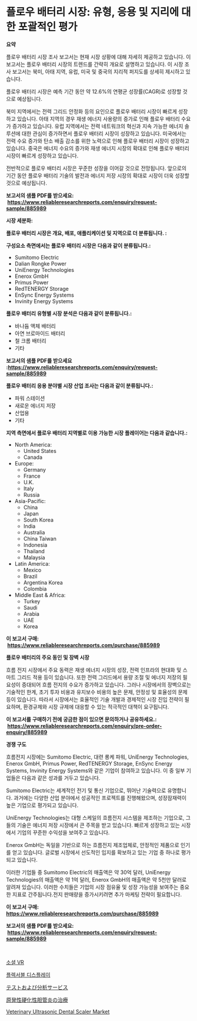 <p><h1>플로우 배터리 시장: 유형, 응용 및 지리에 대한 포괄적인 평가</h1></p><p><strong>요약</strong></p>
<p><p>플로우 배터리 시장 조사 보고서는 현재 시장 상황에 대해 자세히 제공하고 있습니다. 이 보고서는 플로우 배터리 시장의 트렌드를 간략히 개요로 설명하고 있습니다. 이 시장 조사 보고서는 북미, 아태 지역, 유럽, 미국 및 중국의 지리적 퍼지도를 상세히 제시하고 있습니다. </p><p>플로우 배터리 시장은 예측 기간 동안 약 12.6%의 연평균 성장률(CAGR)로 성장할 것으로 예상됩니다. </p><p>북미 지역에서는 전력 그리드 안정화 등의 요인으로 플로우 배터리 시장이 빠르게 성장하고 있습니다. 아태 지역의 경우 재생 에너지 사용량의 증가로 인해 플로우 배터리 수요가 증가하고 있습니다. 유럽 지역에서는 전력 네트워크의 혁신과 지속 가능한 에너지 솔루션에 대한 관심이 증가하면서 플로우 배터리 시장이 성장하고 있습니다. 미국에서는 전력 수요 증가와 탄소 배출 감소를 위한 노력으로 인해 플로우 배터리 시장이 성장하고 있습니다. 중국은 에너지 수요의 증가와 재생 에너지 시장의 확대로 인해 플로우 배터리 시장이 빠르게 성장하고 있습니다. </p><p>전반적으로 플로우 배터리 시장은 꾸준한 성장을 이어갈 것으로 전망됩니다. 앞으로의 기간 동안 플로우 배터리 기술의 발전과 에너지 저장 시장의 확대로 시장이 더욱 성장할 것으로 예상됩니다.</p></p>
<p><strong>보고서의 샘플 PDF를 받으세요: &nbsp;<a href="https://www.reliableresearchreports.com/enquiry/request-sample/885989">https://www.reliableresearchreports.com/enquiry/request-sample/885989</a></strong></p>
<p><strong>시장 세분화:</strong></p>
<p><strong> 플로우 배터리 시장은 개요, 배포, 애플리케이션 및 지역으로 더 분류됩니다. :</strong></p>
<p><strong>구성요소 측면에서는 플로우 배터리 시장은 다음과 같이 분류됩니다.:</strong></p>
<p><ul><li>Sumitomo Electric</li><li>Dalian Rongke Power</li><li>UniEnergy Technologies</li><li>Enerox GmbH</li><li>Primus Power</li><li>RedTENERGY Storage</li><li>EnSync Energy Systems</li><li>Invinity Energy Systems</li></ul></p>
<p><strong> 플로우 배터리 유형별 시장 분석은 다음과 같이 분류됩니다.:</strong></p>
<p><ul><li>바나듐 액체 배터리</li><li>아연 브로마이드 배터리</li><li>철 크롬 배터리</li><li>기타</li></ul></p>
<p><strong>보고서의 샘플 PDF를 받으세요 :<a href="https://www.reliableresearchreports.com/enquiry/request-sample/885989">https://www.reliableresearchreports.com/enquiry/request-sample/885989</a></strong></p>
<p><strong> 플로우 배터리 응용 분야별 시장 산업 조사는 다음과 같이 분류됩니다.:</strong></p>
<p><ul><li>파워 스테이션</li><li>새로운 에너지 저장</li><li>산업용</li><li>기타</li></ul></p>
<p><strong>지역 측면에서 플로우 배터리 지역별로 이용 가능한 시장 플레이어는 다음과 같습니다.:</strong></p>
<p><ul>
    <li>
        North America:
        <ul>
            <li>United States</li>
            <li>Canada</li>
        </ul>
    </li>
    <li>
        Europe:
        <ul>
            <li>Germany</li>
            <li>France</li>
            <li>U.K.</li>
            <li>Italy</li>
            <li>Russia</li>
        </ul>
    </li>
    <li>
        Asia-Pacific:
        <ul>
            <li>China</li>
            <li>Japan</li>
            <li>South Korea</li>
            <li>India</li>
            <li>Australia</li>
            <li>China Taiwan</li>
            <li>Indonesia</li>
            <li>Thailand</li>
            <li>Malaysia</li>
        </ul>
    </li>
    <li>
        Latin America:
        <ul>
            <li>Mexico</li>
            <li>Brazil</li>
            <li>Argentina Korea</li>
            <li>Colombia</li>
        </ul>
    </li>
    <li>
        Middle East & Africa:
        <ul>
            <li>Turkey</li>
            <li>Saudi</li>
            <li>Arabia</li>
            <li>UAE</li>
            <li>Korea</li>
        </ul>
    </li>
    </ul></p>
<p><strong>이 보고서 구매: &nbsp;<a href="https://www.reliableresearchreports.com/purchase/885989">https://www.reliableresearchreports.com/purchase/885989</a></strong></p>
<p><strong>플로우 배터리의 주요 동인 및 장벽 시장</strong></p>
<p><p>흐름 전지 시장에서 주요 동력은 재생 에너지 시장의 성장, 전력 인프라의 현대화 및 스마트 그리드 적용 등이 있습니다. 또한 전력 그리드에서 용량 조절 및 에너지 저장의 필요성이 증대되어 흐름 전지의 수요가 증가하고 있습니다. 그러나 시장에서의 장벽으로는 기술적인 한계, 초기 투자 비용과 유지보수 비용의 높은 문제, 안정성 및 효율성의 문제 등이 있습니다. 따라서 시장에서는 효율적인 기술 개발과 경제적인 시장 진입 전략이 필요하며, 환경규제와 시장 규제에 대응할 수 있는 적극적인 대책이 요구됩니다.</p></p>
<p><strong>이 보고서를 구매하기 전에 궁금한 점이 있으면 문의하거나 공유하세요.: &nbsp;<a href="https://www.reliableresearchreports.com/enquiry/pre-order-enquiry/885989">https://www.reliableresearchreports.com/enquiry/pre-order-enquiry/885989</a></strong></p>
<p><strong>경쟁 구도</strong></p>
<p><p>흐름전지 시장에는 Sumitomo Electric, 대련 롱케 파워, UniEnergy Technologies, Enerox GmbH, Primus Power, RedTENERGY Storage, EnSync Energy Systems, Invinity Energy Systems와 같은 기업이 참여하고 있습니다. 이 중 일부 기업들은 다음과 같은 성과를 거두고 있습니다.</p><p>Sumitomo Electric는 세계적인 전기 및 통신 기업으로, 뛰어난 기술력으로 유명합니다. 과거에는 다양한 산업 분야에서 성공적인 프로젝트를 진행해왔으며, 성장잠재력이 높은 기업으로 평가되고 있습니다.</p><p>UniEnergy Technologies는 대형 스케일의 흐름전지 시스템을 제조하는 기업으로, 그들의 기술은 에너지 저장 시장에서 큰 주목을 받고 있습니다. 빠르게 성장하고 있는 시장에서 기업의 꾸준한 수익성을 보여주고 있습니다.</p><p>Enerox GmbH는 독일을 기반으로 하는 흐름전지 제조업체로, 안정적인 제품으로 인기를 얻고 있습니다. 글로벌 시장에서 선도적인 입지를 확보하고 있는 기업 중 하나로 평가되고 있습니다.</p><p>이러한 기업들 중 Sumitomo Electric의 매출액은 약 30억 달러, UniEnergy Technologies의 매출액은 약 1억 달러, Enerox GmbH의 매출액은 약 5천만 달러로 알려져 있습니다. 이러한 수치들은 기업의 시장 점유율 및 성장 가능성을 보여주는 중요한 지표로 간주됩니다.전지 판매량을 증가시키려면 추가 마케팅 전략이 필요합니다.</p></p>
<p><strong>이 보고서 구매: &nbsp; <a href="https://www.reliableresearchreports.com/purchase/885989">https://www.reliableresearchreports.com/purchase/885989</a></strong></p>
<p><strong>보고서의 샘플 PDF를 받으세요: &nbsp;<a href="https://www.reliableresearchreports.com/enquiry/request-sample/885989">https://www.reliableresearchreports.com/enquiry/request-sample/885989</a></strong><strong></strong></p>
<p>&nbsp;</p>
<p><p><a href="https://medium.com/@hzoldrz75165644/%EC%86%8C%EC%85%9C-vr-%EC%8B%9C%EC%9E%A5-%EA%B2%BD%EC%9F%81-%EB%B6%84%EC%84%9D-%EC%8B%9C%EC%9E%A5-%EB%8F%99%ED%96%A5-%EB%B0%8F-2031%EB%85%84%EA%B9%8C%EC%A7%80%EC%9D%98-%EC%98%88%EC%B8%A1-f07e102c6f5e">소셜 VR</a></p><p><a href="https://github.com/vs10l4sfg5c/Market-Research-Report-List-1/blob/main/1737691186535.md">플렉서블 디스플레이</a></p><p><a href="https://medium.com/@saboleigh8/%E3%83%86%E3%82%B9%E3%83%88%E3%81%8A%E3%82%88%E3%81%B3%E5%88%86%E6%9E%90%E3%82%B5%E3%83%BC%E3%83%93%E3%82%B9%E5%B8%82%E5%A0%B4%E3%81%AE%E3%83%88%E3%83%AC%E3%83%B3%E3%83%89%E3%81%A8%E5%B8%82%E5%A0%B4%E5%88%86%E6%9E%90%E3%81%AF-2024%E5%B9%B4%E3%81%8B%E3%82%892031%E5%B9%B4%E3%81%BE%E3%81%A7%E3%81%AE%E6%9C%9F%E9%96%93%E3%81%AB%E4%BA%88%E6%B8%AC%E3%81%95%E3%82%8C%E3%81%A6%E3%81%84%E3%81%BE%E3%81%99-1e245b30211e">テストおよび分析サービス</a></p><p><a href="https://medium.com/@saboleigh8/%E5%8E%9F%E7%99%BA%E6%80%A7%E7%A1%AC%E5%8C%96%E6%80%A7%E8%83%86%E7%AE%A1%E7%82%8E%E6%B2%BB%E7%99%82%E5%B8%82%E5%A0%B4-%E3%82%BF%E3%82%A4%E3%83%97-%E3%82%A2%E3%83%97%E3%83%AA%E3%82%B1%E3%83%BC%E3%82%B7%E3%83%A7%E3%83%B3-%E3%81%8A%E3%82%88%E3%81%B3%E5%9C%B0%E7%90%86%E3%81%AB%E3%82%88%E3%82%8B%E5%8C%85%E6%8B%AC%E7%9A%84%E8%A9%95%E4%BE%A1-0b3077fabe1d">原発性硬化性胆管炎の治療</a></p><p><a href="https://issuu.com/reportprime-2/docs/veterinary-ultrasonic-dental-scaler-market-size-20">Veterinary Ultrasonic Dental Scaler Market</a></p></p>